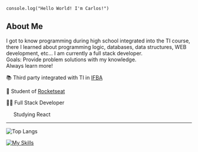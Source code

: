 <code>console.log("Hello World! I'm Carlos!")</code>
## About Me
<p> 
I got to know programming during high school integrated into the TI course, there I learned about programming logic, databases, data structures, WEB development, etc... I am currently a full stack developer.
<br>
Goals: Provide problem solutions with my knowledge.
  <br>
Always learn more!
</p>
<p>📚 Third party integrated with TI in <a href="https://portal.ifba.edu.br/euclides-da-cunha" target="blank_">IFBA</a> </p>
<p>👾 Student of <a href="https://www.rocketseat.com.br" target="blank_">Rocketseat</a></p>
<p>👨‍💻 Full Stack Developer</p>
<p><img width="16" height="15" margin-left="10px" src='https://upload.wikimedia.org/wikipedia/commons/thumb/a/a7/React-icon.svg/2300px-React-icon.svg.png'> Studying React</p>
<hr>




![Top Langs](https://github-readme-stats.vercel.app/api/top-langs/?username=dksix&layout=compact&theme=dark)

[![My Skills](https://skillicons.dev/icons?i=js,html,css,mysql)](https://skillicons.dev)
